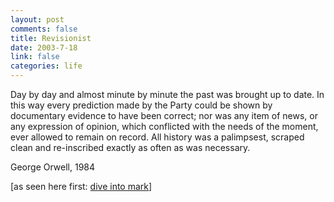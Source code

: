```yaml
--- 
layout: post
comments: false
title: Revisionist
date: 2003-7-18
link: false
categories: life
---
```

Day by day and almost minute by minute the past was brought up to date. In this way every prediction made by the Party could be shown by documentary evidence to have been correct; nor was any item of news, or any expression of opinion, which conflicted with the needs of the moment, ever allowed to remain on record. All history was a palimpsest, scraped clean and re-inscribed exactly as often as was necessary.

George Orwell, 1984

[as seen here first: <a href="http://diveintomark.org/archives/2003/07/18/dive_into_accountability.html" target="_blank">dive into mark</a>] 
